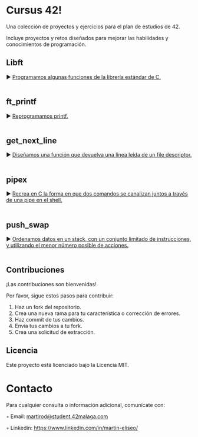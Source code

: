 <h1>Cursus 42!</h1>

Una colección de proyectos y ejercicios para el plan de estudios de 42.

Incluye proyectos y retos diseñados para mejorar las habilidades y conocimientos de programación.

## Libft
► [Programamos algunas funciones de la librería estándar de C.](https://github.com/ME0094/Cursus42/tree/master/Libft)
<br>
<br>
## ft_printf
► [Reprogramamos printf.](https://github.com/ME0094/Cursus42/tree/master/ft_printf)
<br>
<br>
## get_next_line
► [Diseñamos una función que devuelva una línea leída de un file descriptor.](https://github.com/ME0094/Cursus42/tree/master/get_next_line)
<br>
<br>
## pipex
► [Recrea en C la forma en que dos comandos se canalizan juntos a través de una pipe en el shell.](https://github.com/ME0094/Cursus42/tree/master/pipex)
<br>
<br>
## push_swap
► [Ordenamos datos en un stack, con un conjunto limitado de instrucciones, y utilizando el menor número posible de acciones.](https://github.com/ME0094/Cursus42/tree/master/push_swap)
<br>
<br>

## Contribuciones

¡Las contribuciones son bienvenidas!

Por favor, sigue estos pasos para contribuir:

1. Haz un fork del repositorio.
2. Crea una nueva rama para tu característica o corrección de errores.
3. Haz commit de tus cambios.
4. Envía tus cambios a tu fork.
5. Crea una solicitud de extracción.

## Licencia

Este proyecto está licenciado bajo la Licencia MIT.

# Contacto 
Para cualquier consulta o información adicional, comunícate con:

◦ Email: martirod@student.42malaga.com

◦ Linkedin: https://www.linkedin.com/in/martin-eliseo/
